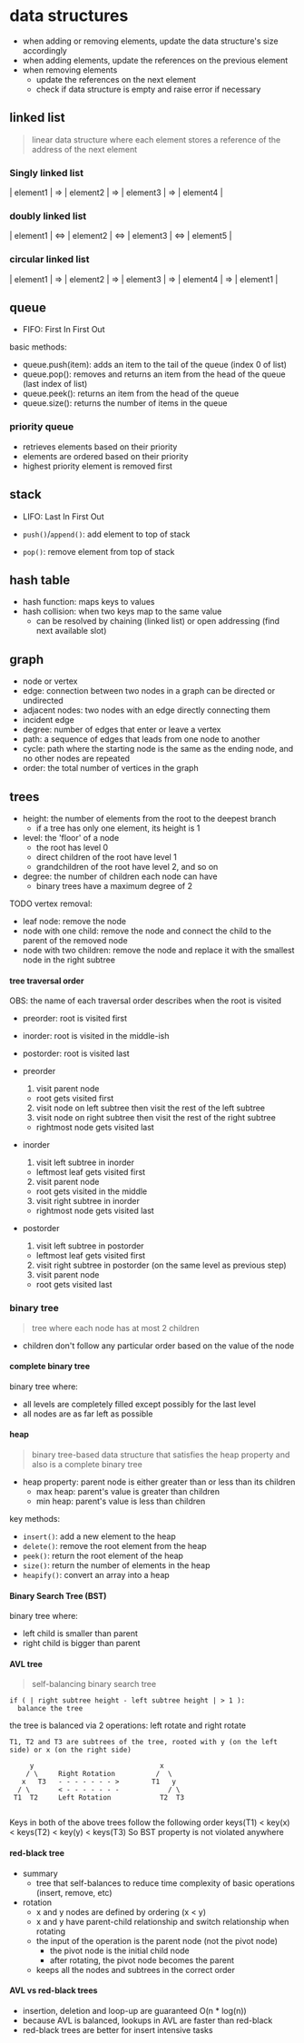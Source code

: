 
# data structures

- when adding or removing elements, update the data structure's size accordingly
- when adding elements, update the references on the previous element
- when removing elements
  - update the references on the next element
  - check if data structure is empty and raise error if necessary

## linked list

> linear data structure where each element stores a reference of the address of the next element

### Singly linked list

| element1 | => | element2 | => | element3 | => | element4 |

### doubly linked list

| element1 | <=> | element2 | <=> | element3 | <=> | element5 |

### circular linked list

| element1 | => | element2 | => | element3 | => | element4 | => | element1 |

## queue

- FIFO: First In First Out

basic methods:
- queue.push(item): adds an item to the tail of the queue (index 0 of list)
- queue.pop(): removes and returns an item from the head of the queue (last index of list)
- queue.peek(): returns an item from the head of the queue
- queue.size(): returns the number of items in the queue

### priority queue

- retrieves elements based on their priority
- elements are ordered based on their priority
- highest priority element is removed first

## stack

- LIFO: Last In First Out

- `push()`/`append()`: add element to top of stack
- `pop()`: remove element from top of stack

## hash table

- hash function: maps keys to values
- hash collision: when two keys map to the same value
  - can be resolved by chaining (linked list) or open addressing (find next available slot)

## graph

- node or vertex
- edge: connection between two nodes in a graph can be directed or undirected
- adjacent nodes: two nodes with an edge directly connecting them
- incident edge
- degree: number of edges that enter or leave a vertex
- path: a sequence of edges that leads from one node to another
- cycle: path where the starting node is the same as the ending node, and no other nodes are repeated
- order: the total number of vertices in the graph

<!--adjacency matrix-->

## trees

- height: the number of elements from the root to the deepest branch
  - if a tree has only one element, its height is 1
- level: the 'floor' of a node
  - the root has level 0
  - direct children of the root have level 1
  - grandchildren of the root have level 2, and so on
- degree: the number of children each node can have
  - binary trees have a maximum degree of 2


TODO
vertex removal:
- leaf node: remove the node
- node with one child: remove the node and connect the child to the parent of the removed node
- node with two children: remove the node and replace it with the smallest node in the right subtree

#### tree traversal order

OBS: the name of each traversal order describes when the root is visited

- preorder: root is visited first
- inorder: root is visited in the middle-ish
- postorder: root is visited last

- preorder
  1. visit parent node
    - root gets visited first
  2. visit node on left subtree then visit the rest of the left subtree
  3. visit node on right subtree then visit the rest of the right subtree
    - rightmost node gets visited last
- inorder
  1. visit left subtree in inorder
    - leftmost leaf gets visited first
  2. visit parent node
    - root gets visited in the middle
  3. visit right subtree in inorder
    - rightmost node gets visited last
- postorder
  1. visit left subtree in postorder
    - leftmost leaf gets visited first
  2. visit right subtree in postorder (on the same level as previous step)
  3. visit parent node
    - root gets visited last


### binary tree

> tree where each node has at most 2 children

- children don't follow any particular order based on the value of the node

#### complete binary tree

binary tree where:
- all levels are completely filled except possibly for the last level
- all nodes are as far left as possible

#### heap

> binary tree-based data structure that satisfies the heap property and also is a complete binary tree

- heap property: parent node is either greater than or less than its children
  - max heap: parent's value is greater than children
  - min heap: parent's value is less than children

key methods:
- `insert()`: add a new element to the heap
- `delete()`: remove the root element from the heap
- `peek()`: return the root element of the heap
- `size()`: return the number of elements in the heap
- `heapify()`: convert an array into a heap

#### Binary Search Tree (BST)

binary tree where:
- left child is smaller than parent
- right child is bigger than parent


#### AVL tree

> self-balancing binary search tree

```
if ( | right subtree height - left subtree height | > 1 ):
  balance the tree
```

the tree is balanced via 2 operations: left rotate and right rotate

```
T1, T2 and T3 are subtrees of the tree, rooted with y (on the left side) or x (on the right side)

     y                               x
    / \     Right Rotation          /  \
   x   T3   - - - - - - - >        T1   y
  / \       < - - - - - - -            / \
 T1  T2     Left Rotation            T2  T3
 
```

Keys in both of the above trees follow the following order
keys(T1) < key(x) < keys(T2) < key(y) < keys(T3)
So BST property is not violated anywhere

#### red-black tree

- summary
  - tree that self-balances to reduce time complexity of basic operations (insert, remove, etc)
- rotation
  - x and y nodes are defined by ordering (x < y)
  - x and y have parent-child relationship and switch relationship when rotating
  - the input of the operation is the parent node (not the pivot node)
    - the pivot node is the initial child node
    - after rotating, the pivot node becomes the parent
  - keeps all the nodes and subtrees in the correct order


#### AVL vs red-black trees

- insertion, deletion and loop-up are guaranteed O(n * log(n))
- because AVL is balanced, lookups in AVL are faster than red-black
- red-black trees are better for insert intensive tasks
